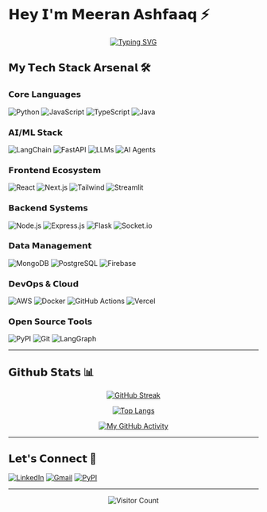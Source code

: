 # 𝗛𝗲𝘆 𝗜'𝗺 𝗠𝗲𝗲𝗿𝗮𝗻 𝗔𝘀𝗵𝗳𝗮𝗮𝗾 ⚡

<div align="center">
  
[![Typing SVG](https://readme-typing-svg.herokuapp.com?font=Fira+Code&pause=1000&color=00F72D&width=435&lines=Full+Stack+Developer;AI+Agent+Specialist;Open+Source+Maintainer;Tech+Community+Leader)](https://git.io/typing-svg)

</div>

## 𝗠𝘆 𝗧𝗲𝗰𝗵 𝗦𝘁𝗮𝗰𝗸 𝗔𝗿𝘀𝗲𝗻𝗮𝗹 🛠️

### 𝗖𝗼𝗿𝗲 𝗟𝗮𝗻𝗴𝘂𝗮𝗴𝗲𝘀
![Python](https://img.shields.io/badge/Python-3776AB?style=for-the-badge&logo=python&logoColor=white)
![JavaScript](https://img.shields.io/badge/JavaScript-%23F7DF1E.svg?style=for-the-badge&logo=javascript&logoColor=black)
![TypeScript](https://img.shields.io/badge/TypeScript-007ACC?style=for-the-badge&logo=typescript&logoColor=white)
![Java](https://img.shields.io/badge/Java-%23ED8B00.svg?style=for-the-badge&logo=openjdk&logoColor=white)

### 𝗔𝗜/𝗠𝗟 𝗦𝘁𝗮𝗰𝗸
![LangChain](https://img.shields.io/badge/LangChain-00A67D?style=for-the-badge)
![FastAPI](https://img.shields.io/badge/FastAPI-009688?style=for-the-badge&logo=fastapi&logoColor=white)
![LLMs](https://img.shields.io/badge/LLMs-FF6F00?style=for-the-badge)
![AI Agents](https://img.shields.io/badge/AI_Agents-512BD4?style=for-the-badge)

### 𝗙𝗿𝗼𝗻𝘁𝗲𝗻𝗱 𝗘𝗰𝗼𝘀𝘆𝘀𝘁𝗲𝗺
![React](https://img.shields.io/badge/React-20232A?style=for-the-badge&logo=react&logoColor=61DAFB)
![Next.js](https://img.shields.io/badge/Next.js-000000?style=for-the-badge&logo=next.js&logoColor=white)
![Tailwind](https://img.shields.io/badge/Tailwind_CSS-38B2AC?style=for-the-badge&logo=tailwind-css&logoColor=white)
![Streamlit](https://img.shields.io/badge/Streamlit-FF4B4B?style=for-the-badge&logo=streamlit&logoColor=white)

### 𝗕𝗮𝗰𝗸𝗲𝗻𝗱 𝗦𝘆𝘀𝘁𝗲𝗺𝘀
![Node.js](https://img.shields.io/badge/Node.js-43853D?style=for-the-badge&logo=node.js&logoColor=white)
![Express.js](https://img.shields.io/badge/Express.js-404D59?style=for-the-badge)
![Flask](https://img.shields.io/badge/Flask-000000?style=for-the-badge&logo=flask&logoColor=white)
![Socket.io](https://img.shields.io/badge/Socket.io-010101?style=for-the-badge&logo=socket.io&logoColor=white)

### 𝗗𝗮𝘁𝗮 𝗠𝗮𝗻𝗮𝗴𝗲𝗺𝗲𝗻𝘁
![MongoDB](https://img.shields.io/badge/MongoDB-4EA94B?style=for-the-badge&logo=mongodb&logoColor=white)
![PostgreSQL](https://img.shields.io/badge/PostgreSQL-316192?style=for-the-badge&logo=postgresql&logoColor=white)
![Firebase](https://img.shields.io/badge/Firebase-039BE5?style=for-the-badge&logo=Firebase&logoColor=white)

### 𝗗𝗲𝘃𝗢𝗽𝘀 & 𝗖𝗹𝗼𝘂𝗱
![AWS](https://img.shields.io/badge/AWS-%23FF9900.svg?style=for-the-badge&logo=amazon-aws&logoColor=white)
![Docker](https://img.shields.io/badge/Docker-2CA5E0?style=for-the-badge&logo=docker&logoColor=white)
![GitHub Actions](https://img.shields.io/badge/GitHub_Actions-2088FF?style=for-the-badge&logo=github-actions&logoColor=white)
![Vercel](https://img.shields.io/badge/Vercel-000000?style=for-the-badge&logo=vercel&logoColor=white)

### 𝗢𝗽𝗲𝗻 𝗦𝗼𝘂𝗿𝗰𝗲 𝗧𝗼𝗼𝗹𝘀
![PyPI](https://img.shields.io/badge/PyPI-3775A9?style=for-the-badge&logo=pypi&logoColor=white)
![Git](https://img.shields.io/badge/GIT-E44C30?style=for-the-badge&logo=git&logoColor=white)
![LangGraph](https://img.shields.io/badge/LangGraph-FF6D00?style=for-the-badge)

---

## 𝗚𝗶𝘁𝗵𝘂𝗯 𝗦𝘁𝗮𝘁𝘀 📊

<div align="center">
  
[![GitHub Streak](https://streak-stats.demolab.com?user=MEERAN2314&theme=dark&hide_border=true&date_format=j%20M%5B%20Y%5D)](https://git.io/streak-stats)

[![Top Langs](https://github-readme-stats.vercel.app/api/top-langs/?username=MEERAN2314&layout=compact&theme=vision-friendly-dark&hide=html,css)](https://github.com/anuraghazra/github-readme-stats)

[![My GitHub Activity](https://github-readme-activity-graph.vercel.app/graph?username=MEERAN2314&theme=github-compact)](https://github.com/ashutosh00710/github-readme-activity-graph)

</div>

---

## 𝗟𝗲𝘁'𝘀 𝗖𝗼𝗻𝗻𝗲𝗰𝘁 🤝

[![LinkedIn](https://img.shields.io/badge/LinkedIn-0077B5?style=for-the-badge&logo=linkedin&logoColor=white)](www.linkedin.com/in/meeran23)
[![Gmail](https://img.shields.io/badge/Gmail-D14836?style=for-the-badge&logo=gmail&logoColor=white)](mailto:meeranprofessional23@gmail.com)
[![PyPI](https://img.shields.io/badge/PyPI-View_My_Packages-3775A9?style=for-the-badge&logo=pypi&logoColor=white)](https://pypi.org/user/meeran/)

---

<div align="center">
  
![Visitor Count](https://komarev.com/ghpvc/?username=MEERAN2314&color=blueviolet&style=flat)

</div>
